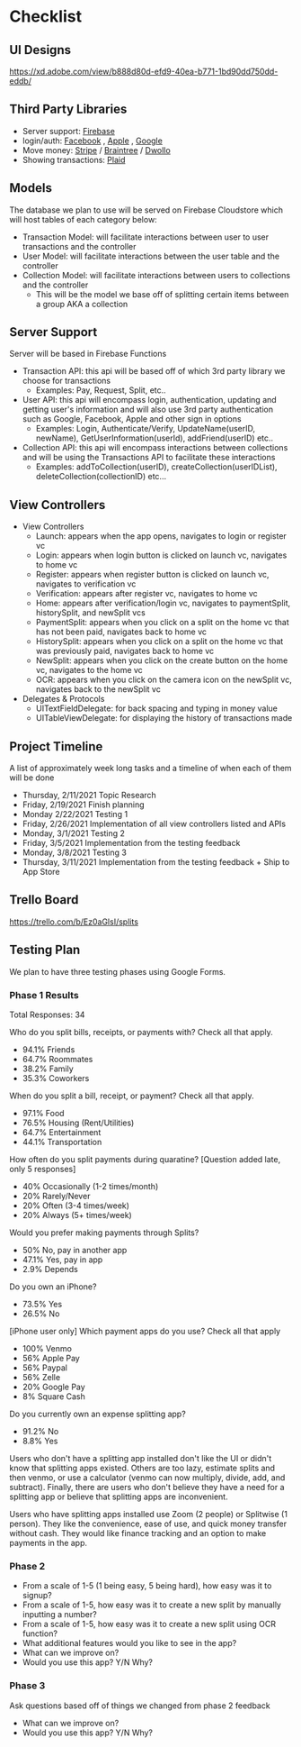 # Checklist
## UI Designs
https://xd.adobe.com/view/b888d80d-efd9-40ea-b771-1bd90dd750dd-eddb/


## Third Party Libraries
- Server support: [Firebase](https://firebase.google.com/docs/functions)
- login/auth: [Facebook](https://developers.facebook.com/docs/facebook-login/ios/)
, [Apple](https://developer.apple.com/documentation/authenticationservices/implementing_user_authentication_with_sign_in_with_apple)
, [Google](https://developers.google.com/identity/sign-in/ios)
- Move money: [Stripe](https://stripe.com)
/ [Braintree](https://www.braintreepayments.com)
/ [Dwollo](https://www.dwolla.com)
- Showing transactions: [Plaid](https://plaid.com)

## Models
The database we plan to use will be served on Firebase Cloudstore which will host tables of each category below:
- Transaction Model: will facilitate interactions between user to user transactions and the controller
- User Model: will facilitate interactions between the user table and the controller
- Collection Model: will facilitate interactions between users to collections and the controller
   - This will be the model we base off of splitting certain items between a group AKA a collection

## Server Support
Server will be based in Firebase Functions
- Transaction API: this api will be based off of which 3rd party library we choose for transactions
   - Examples: Pay, Request, Split, etc.. 
- User API: this api will encompass login, authentication, updating and getting user's information and will also use 3rd party authentication such as Google, Facebook, Apple and other sign in options
   - Examples: Login, Authenticate/Verify, UpdateName(userID, newName), GetUserInformation(userId), addFriend(userID) etc..
- Collection API: this api will encompass interactions between collections and will be using the Transactions API to facilitate these interactions
   - Examples: addToCollection(userID), createCollection(userIDList), deleteCollection(collectionID) etc...

## View Controllers
- View Controllers
   - Launch: appears when the app opens, navigates to login or register vc
   - Login: appears when login button is clicked on launch vc, navigates to home vc
   - Register: appears when register button is clicked on launch vc, navigates to verification vc
   - Verification: appears after register vc, navigates to home vc
   - Home: appears after verification/login vc, navigates to paymentSplit, historySplit, and newSplit vcs
   - PaymentSplit: appears when you click on a split on the home vc that has not been paid, navigates back to home vc
   - HistorySplit: appears when you click on a split on the home vc that was previously paid, navigates back to home vc
   - NewSplit: appears when you click on the create button on the home vc, navigates to the home vc
   - OCR: appears when you click on the camera icon on the newSplit vc, navigates back to the newSplit vc
- Delegates & Protocols
   - UITextFieldDelegate: for back spacing and typing in money value
   - UITableViewDelegate: for displaying the history of transactions made


## Project Timeline
A list of approximately week long tasks and a timeline of when each of them will be done
- Thursday, 2/11/2021 Topic Research
- Friday, 2/19/2021   Finish planning
- Monday 2/22/2021    Testing 1
- Friday, 2/26/2021   Implementation of all view controllers listed and APIs
- Monday, 3/1/2021    Testing 2
- Friday, 3/5/2021    Implementation from the testing feedback
- Monday, 3/8/2021    Testing 3
- Thursday, 3/11/2021 Implementation from the testing feedback + Ship to App Store

## Trello Board
https://trello.com/b/Ez0aGlsI/splits


## Testing Plan
We plan to have three testing phases using Google Forms.

### Phase 1 Results
Total Responses: 34

Who do you split bills, receipts, or payments with? Check all that apply.
- 94.1% Friends
- 64.7% Roommates
- 38.2% Family
- 35.3% Coworkers

When do you split a bill, receipt, or payment? Check all that apply.
- 97.1% Food
- 76.5% Housing (Rent/Utilities)
- 64.7% Entertainment
- 44.1% Transportation

How often do you split payments during quaratine? [Question added late, only 5 responses]
- 40% Occasionally (1-2 times/month)
- 20% Rarely/Never
- 20% Often (3-4 times/week)
- 20% Always (5+ times/week)

Would you prefer making payments through Splits?
- 50% No, pay in another app
- 47.1% Yes, pay in app
- 2.9% Depends

Do you own an iPhone?
- 73.5% Yes
- 26.5% No

[iPhone user only] Which payment apps do you use? Check all that apply 
- 100% Venmo
- 56% Apple Pay
- 56% Paypal
- 56% Zelle
- 20% Google Pay
- 8% Square Cash

Do you currently own an expense splitting app?
- 91.2% No
- 8.8% Yes

Users who don't have a splitting app installed don't like the UI or didn't know that splitting apps existed.
Others are too lazy, estimate splits and then venmo, or use a calculator (venmo can now multiply, divide, add, and subtract).
Finally, there are users who don't believe they have a need for a splitting app or believe that splitting apps are inconvenient.

Users who have splitting apps installed use Zoom (2 people) or Splitwise (1 person).
They like the convenience, ease of use, and quick money transfer without cash.
They would like finance tracking and an option to make payments in the app.


### Phase 2
- From a scale of 1-5 (1 being easy, 5 being hard), how easy was it to signup?
- From a scale of 1-5, how easy was it to create a new split by manually inputting a number?
- From a scale of 1-5, how easy was it to create a new split using OCR function?
- What additional features would you like to see in the app?
- What can we improve on?
- Would you use this app? Y/N Why?

### Phase 3
Ask questions based off of things we changed from phase 2 feedback
- What can we improve on?
- Would you use this app? Y/N Why?

